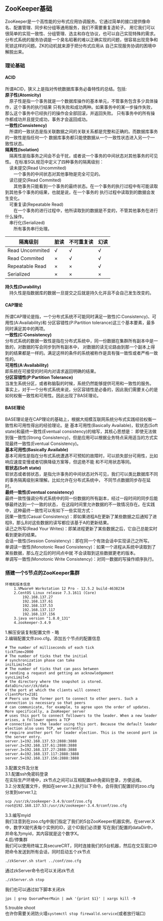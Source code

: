## ZooKeeper基础
ZooKeeper是一个高性能的分布式应用协调服务。它通过简单的接口提供像命名、配置管理、同步和分组等通用服务，我们不需要重复造轮子。
用它我们可以很简单的实现一致性、分组管理、选主和存在协议，也可以自己实现特殊的需求。    
分布式系统的服务协调是一个臭名昭著的难以正确实现的问题，很容易出现竞争和死锁这样的问题。ZK的动机就来源于把分布式应用从
自己实现服务协调的困境中解脱出来。
### 理论基础
#### ACID
所谓ACID，狭义上是指对传统数据库事务必备特性的总结。包括:    
**原子性(Atomicity)**    
&ensp;&ensp;原子性是指一个事务就是一个数据库操作的基本单元，不管事务包含多少具体操作，这个事务的执行结果
只有失败和成功两种。如果事务中的某一步操作失败，那么这个事务中已经执行的操作会全部回滚，并返回失败。
只有事务中的所有操作都成功并且提交成功，事务才会返回成功。  
**一致性(Consistency)**    
&ensp;&ensp;所谓的一致状态是指关联数据之间的关联关系都是完整和正确的。而数据库事务的一致性是指任何一个
数据库事务都只能使数据从一个一致性状态进入另一个一致性状态。    
**隔离性(Isolation)**    
&ensp;&ensp;隔离性是指事务之间会不会干扰，或者说一个事务的中间状态对其他事务的可见性。
在标准SQL规范中定义了四种事务的隔离级别：    
&ensp;&ensp;读未提交(Read Uncommited)    
&ensp;&ensp;&ensp;&ensp;一个事务的中间状态对其他事物是完全可见的。    
&ensp;&ensp;读已提交(Read Commited)    
&ensp;&ensp;&ensp;&ensp;其他事务只能看到一个事务的最终状态。在一个事务的执行过程中有可能读取到其他多个事务的结果，也就是说，在一个事务的
执行过程中读取到的数据会发生变化。  
&ensp;&ensp;可重复读(Repeatable Read)    
&ensp;&ensp;&ensp;&ensp;在一个事务的进行过程中，他所读取到的数据是不变的，不管其他事务在进行什么操作。   
&ensp;&ensp;串行化(Serialized)    
&ensp;&ensp;&ensp;&ensp;所有事务串行处理。

| 隔离级别          |脏读     |不可重复读 |幻读   |
| --------          |-----  |----       |----   |
| Read Uncommited   |√      |√          |√       |
| Read Commited     |×      |√          |√       |
| Repeatable Read   |×      |×          |√       |
| Serialized        |×      |×          |×       |

**持久性(Durability)**    
&ensp;&ensp;持久性是指数据库的数据一旦提交之后就是持久化并且不会自己发生改变的。

#### CAP理论
所谓CAP理论是指，一个分布式系统不可能同时满足一致性(C:Consistency)、可用性(A:Availability)和
分区容错性(P:Partition tolerance)这三个基本要素，最多同时满足其中的两项。   
**一致性(C:Consistency)**    
分布式系统的数据一致性是指在分布式系统中，同一份数据在集群所有副本中是一致的，对数据的写会同步到所有副本中，
对数据的读无论路由到那一个副本上得到的结果都是一样的。满足这样的条件的系统被称作是具有强一致性或者严格一致性的。    
**可用性(A:Availability)**    
即系统在可接受的时间内对请求返回明确的结果。    
**分区容错性(P:Partition Tolerance)**    
当发生系统分区，或者称脑裂的时候，系统仍然能够提供可用和一致性的服务。  
事实上，对于一个分布式系统来说，分区容错性是必备的，因此我们需要关心的是如何权衡一致性和可用性。因此出现了BASE理论。

#### BASE理论
BASE理论是在CAP理论的基础上，根据大规模互联网系统分布式实践经验权衡一致性和可用性得出的经验理论。是
基本可用性(Basically Available)，软状态(Soft state)和最终一致性(Eventual consistency)的缩写，其核心思想是：
即使无法做到强一致性(Strong Consistency)，但是应用可以根据业务特点采用适当的方式实现最终一致性(Eventual Consistency)。   
**基本可用性(Basically Available)**  
基本可用性是指在分布式系统遭遇不可预知的故障时，可以损失部分可用性，比如响应速度变慢或者切换降级方案等，但这绝不能
和不可用状态等同。  
**软状态(Soft state)**  
软状态或者弱状态，是指允许事务的中间状态对外可见，我们可以类比数据库不同的事务隔离级别来理解。比如允许在分布式系统中，
不同节点数据同步存在延时。  
**最终一致性(Eventual consistency)**  
最终一致性强调分布式系统中的同一份数据的所有副本，经过一段时间的同步后能够最终达到一个一致的状态，
在这段时间里允许数据的不一致情况存在。在实践中，这种最终一致性可以有如下一些实现方式：   
因果一致性(Casual Consistency)：即如果进程A在更新了某些数据之后通知了进程B，那么B对这些数据的读写都应该基于A的更新结果。   
读己之所写(Read Your Writes)：即某进程更新了某些数据之后，它自己总能实时看到更新的结果。   
会话一致性(Session Consistency)：即在同一个有效会话中实现读己之所写。  
单调读一致性(Monotonic Read Consistency)：如果一个进程从系统中读取到了某些数据，那么在之后的时间点中就
不会读取到这些数据更老的版本。  
单调写一致性(Monotonic Write Consistency)：对同一数据的写操作顺序执行。
### 搭建一个5节点的ZooKeeper集群
    环境和版本信息
        1.VMware® Workstation 12 Pro - 12.5.2 build-4638234
        2.CentOS Linux release 7.3.1611 (Core) 
            192.168.137.27
            192.168.137.61
            192.168.137.53
            192.168.137.117
            192.168.137.156            
        3.java version "1.8.0_131"
        4.zookeeper-3.4.9
1.解压安装复制配置文件 - 略    
2.编辑配置文件zoo.cfg，添加五个节点的配置信息

    # The number of milliseconds of each tick
    tickTime=2000
    # The number of ticks that the initial
    # synchronization phase can take
    initLimit=10
    # The number of ticks that can pass between
    # sending a request and getting an acknowledgement
    syncLimit=5
    # the directory where the snapshot is stored.
    dataDir=/usr/zk/data
    # the port at which the clients will connect
    clientPort=2181
    # Peers use the former port to connect to other peers. Such a connection is necessary so that peers 
    # can communicate, for example, to agree upon the order of updates. More specifically, a ZooKeeper server 
    # uses this port to connect followers to the leader. When a new leader arises, a follower opens a TCP 
    # connection to the leader using this port. Because the default leader election also uses TCP, we currently 
    # require another port for leader election. This is the second port in the server entry.
    server.1=192.168.137.53:2888:3888
    server.2=192.168.137.61:2888:3888
    server.3=192.168.137.27:2888:3888
    server.4=192.168.137.117:2888:3888
    server.5=192.168.137.156:2888:3888
3.配置文件及分发    
3.1.配置ssh免密码登录   
在实际生产环境中，zk节点之间可以互相配置ssh免密码登录，方便运维。   
3.2.分发配置文件，例如在server.3上执行以下命令，会将我们配置好的zoo.cfg分发到server.1上    
    
    scp /usr/zk/zookeeper-3.4.9/conf/zoo.cfg root@192.168.137.53:/usr/zk/zookeeper-3.4.9/conf/zoo.cfg

3.3.编写myid    
我们注意到在zoo.cfg中我们指定了我们的5台ZooKeeper机器实例，在server.X中，数字X就代表每个实例的ID，这个ID我们必须要
写在我们配置的dataDir中，并命名为myid，其内容就是这个数字X。   
4.启/停集群    
我们可以使用终端工具secureCRT，同时连接我们的5台机器，然后在交互窗口中把命令发送到所有会话，同时启动五个zk节点

    ./zkServer.sh start ../conf/zoo.cfg
通过zkServer命令也可以关闭zk节点

    ./zkServer.sh stop
我们也可以通过如下脚本关闭zk

    jps | grep QuorumPeerMain | awk '{print $1}' | xargs kill -9
5.trouble shoot   
也许你需要关闭防火墙```systemctl stop firewalld.service```(或者放行端口)

